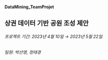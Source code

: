 #### DataMining_TeamProjet

## 상권 데이터 기반 공원 조성 제안

###### 프로젝트 기간: 2023년 4월 10일 → 2023년 5월 22일
###### 팀원: 박선영, 정태경
